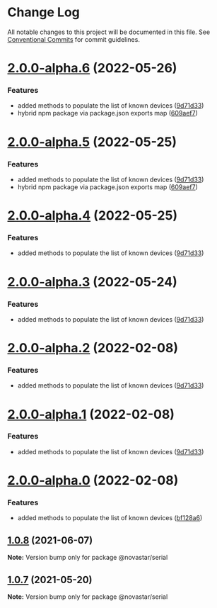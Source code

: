 # Change Log

All notable changes to this project will be documented in this file.
See [Conventional Commits](https://conventionalcommits.org) for commit guidelines.

# [2.0.0-alpha.6](https://github.com/sarakusha/novastar/compare/v1.0.5...v2.0.0-alpha.6) (2022-05-26)


### Features

* added methods to populate the list of known devices ([9d71d33](https://github.com/sarakusha/novastar/commit/9d71d33a7899657b8c7166eb00aa8432e151f2e7))
* hybrid npm package via package.json exports map ([609aef7](https://github.com/sarakusha/novastar/commit/609aef7a0f9f71d35a8a88a281f299cebb931f33))





# [2.0.0-alpha.5](https://github.com/sarakusha/novastar/compare/v1.0.5...v2.0.0-alpha.5) (2022-05-25)


### Features

* added methods to populate the list of known devices ([9d71d33](https://github.com/sarakusha/novastar/commit/9d71d33a7899657b8c7166eb00aa8432e151f2e7))
* hybrid npm package via package.json exports map ([609aef7](https://github.com/sarakusha/novastar/commit/609aef7a0f9f71d35a8a88a281f299cebb931f33))





# [2.0.0-alpha.4](https://github.com/sarakusha/novastar/compare/v1.0.5...v2.0.0-alpha.4) (2022-05-25)


### Features

* added methods to populate the list of known devices ([9d71d33](https://github.com/sarakusha/novastar/commit/9d71d33a7899657b8c7166eb00aa8432e151f2e7))





# [2.0.0-alpha.3](https://github.com/sarakusha/novastar/compare/v1.0.5...v2.0.0-alpha.3) (2022-05-24)


### Features

* added methods to populate the list of known devices ([9d71d33](https://github.com/sarakusha/novastar/commit/9d71d33a7899657b8c7166eb00aa8432e151f2e7))





# [2.0.0-alpha.2](https://github.com/sarakusha/novastar/compare/v1.0.5...v2.0.0-alpha.2) (2022-02-08)


### Features

* added methods to populate the list of known devices ([9d71d33](https://github.com/sarakusha/novastar/commit/9d71d33a7899657b8c7166eb00aa8432e151f2e7))





# [2.0.0-alpha.1](https://github.com/sarakusha/novastar/compare/v1.0.5...v2.0.0-alpha.1) (2022-02-08)


### Features

* added methods to populate the list of known devices ([9d71d33](https://github.com/sarakusha/novastar/commit/9d71d33a7899657b8c7166eb00aa8432e151f2e7))





# [2.0.0-alpha.0](https://github.com/sarakusha/novastar/compare/v1.0.5...v2.0.0-alpha.0) (2022-02-08)


### Features

* added methods to populate the list of known devices ([bf128a6](https://github.com/sarakusha/novastar/commit/bf128a63b0e4e44d27941cab94878f600fdd4ef7))





## [1.0.8](https://github.com/sarakusha/novastar/compare/v1.0.5...v1.0.8) (2021-06-07)

**Note:** Version bump only for package @novastar/serial





## [1.0.7](https://github.com/sarakusha/novastar/compare/v1.0.5...v1.0.7) (2021-05-20)

**Note:** Version bump only for package @novastar/serial
